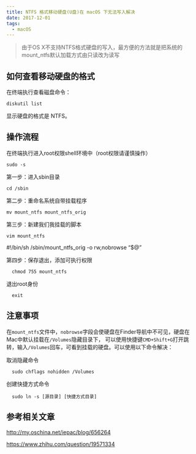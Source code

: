 ```yaml
---
title: NTFS 格式移动硬盘(U盘)在 macOS 下无法写入解决
date: 2017-12-01
tags:
  - macOS
---
```



> 由于OS X不支持NTFS格式硬盘的写入，最方便的方法就是把系统的mount_ntfs默认加载方式由只读改为读写

## 如何查看移动硬盘的格式

在终端执行查看磁盘命令：

```
diskutil list
```

显示硬盘的格式是 NTFS。

## 操作流程

在终端执行进入root权限shell环境中（root权限请谨慎操作）

```
sudo -s
```

第一步：进入sbin目录

```
cd /sbin
```

第二步：重命名系统自带挂载程序

```
mv mount_ntfs mount_ntfs_orig
```

第三步：新建我们我挂载的脚本

```
vim mount_ntfs
```


#!/bin/sh /sbin/mount_ntfs_orig -o rw,nobrowse “$@”

第四步：保存退出，添加可执行权限

```
  chmod 755 mount_ntfs
```

退出root身份

```
  exit
```

## 注意事项

在`mount_ntfs`文件中，`nobrowse`字段会使硬盘在Finder导航中不可见，硬盘在Mac中默认挂载在`/Volumes`隐藏目录下， 可以使用快捷键`CMD+Shift+G`打开跳转，输入`/Volumes`回车，可看到挂载的硬盘。可以使用以下命令解决：

取消隐藏命令

```
  sudo chflags nohidden /Volumes
```

创建快捷方式命令

```
  sudo ln -s [源目录] [快捷方式目录]
```

## 参考相关文章

http://my.oschina.net/iepac/blog/656264

https://www.zhihu.com/question/19571334
